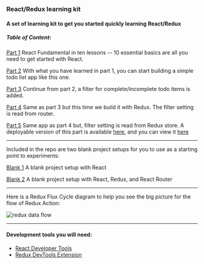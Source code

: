 
### React/Redux learning kit

#### A set of learning kit to get you started quickly learning React/Redux

##### Table of Content:

[Part 1](https://github.com/ApolloTang/react-redux-todo-app-demo/tree/master/part-01-react-fundamental)
React Fundamental in ten lessons -- 10 essential basics are all you need to get started with React.

[Part 2](https://github.com/ApolloTang/react-redux-todo-app-demo/tree/master/part-02-todos-no-redux)
With what you have learned in part 1, you can start building a simple todo list app like this one.

[Part 3](https://github.com/ApolloTang/react-redux-todo-app-demo/tree/master/part-03-todos-w-filter-no-redux)
Continue from part 2, a filter for complete/incomplete todo items is added.

[Part 4](https://github.com/ApolloTang/react-redux-todo-app-demo/tree/master/part-04-todos-redux)
Same as part 3 but this time we build it with Redux.  The filter setting is read from router.

[Part 5](https://github.com/ApolloTang/react-redux-todo-app-demo/tree/master/part-05-todos-ui-ctrl-in-redux)
Same app as part 4 but, filter setting is read from Redux store. A deployable version of this part is available [here](https://github.com/ApolloTang/redux-todos-app-by-apollo), and you can view it [here](https://redux-todos-app-by-apollo.herokuapp.com/)

----

Included in the repo are two blank project setups for you to use as a starting point to experiments:

[Blank 1](https://github.com/ApolloTang/react-redux-todo-app-demo/tree/master/blank-01-project-setup-react-only)
A blank project setup with React

[Blank 2](https://github.com/ApolloTang/react-redux-todo-app-demo/tree/master/blank-02-project-setup-redux-router)
A blank project setup with React, Redux, and React Router

----


Here is a Redux Flux Cycle diagram to help you see the big picture for the flow of Redux Action:

![redux data flow](https://user-images.githubusercontent.com/1150961/28331537-808aae64-6bbf-11e7-9f8b-d25e2c40ae60.png)

------
#### Development tools you will need:
 * [React Developer Tools](https://chrome.google.com/webstore/detail/react-developer-tools/fmkadmapgofadopljbjfkapdkoienihi)
 * [Redux DevTools Extension](http://extension.remotedev.io/)


